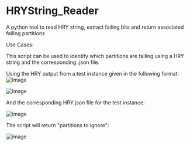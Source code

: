 # HRYString_Reader
A python tool to read HRY string, extract failing bits and return associated failing partitions


Use Cases:

This script can be used to identify which partitions are failing using a HRY string and the corresponding .json file. 

Using the HRY output from a test instance given in the following format: 
![image](https://github.com/cathalba/HRYString_Reader/assets/107694612/f56b2f85-6b5f-401c-99b4-0de8fb9883f3)

![image](https://github.com/cathalba/HRYString_Reader/assets/107694612/e1410e5a-0b28-477b-9dec-4bf7af0e77a2)

And the corresponding HRY.json file for the test instance: 

![image](https://github.com/cathalba/HRYString_Reader/assets/107694612/0ed9ca2b-c4ff-40dc-b7ad-8430a66d9f2d)

The script will return "partitions to ignore":

![image](https://github.com/cathalba/HRYString_Reader/assets/107694612/570c4df1-2e36-4db6-a063-aaeacf27976f)



